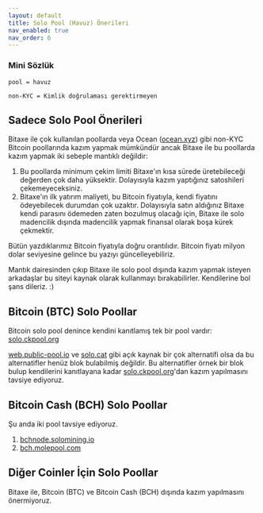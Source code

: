 ```yaml
---
layout: default
title: Solo Pool (Havuz) Önerileri
nav_enabled: true
nav_order: 6
---
```


### Mini Sözlük
`pool = havuz`

`non-KYC = Kimlik doğrulaması gerektirmeyen`

## Sadece Solo Pool Önerileri
Bitaxe ile çok kullanılan poollarda veya Ocean ([ocean.xyz](https://ocean.xyz)) gibi non-KYC Bitcoin poollarında kazım yapmak mümkündür ancak Bitaxe ile bu poollarda kazım yapmak iki sebeple mantıklı değildir:

1. Bu poollarda minimum çekim limiti Bitaxe'ın kısa sürede üretebileceği değerden çok daha yüksektir. Dolayısıyla kazım yaptığınız satoshileri çekemeyeceksiniz.
2. Bitaxe'ın ilk yatırım maliyeti, bu Bitcoin fiyatıyla, kendi fiyatını ödeyebilecek durumdan çok uzaktır. Dolayısıyla satın aldığınız Bitaxe kendi parasını ödemeden zaten bozulmuş olacağı için, Bitaxe ile solo madencilik dışında madencilik yapmak finansal olarak boşa kürek çekmektir.

Bütün yazdıklarımız Bitcoin fiyatıyla doğru orantılıdır. Bitcoin fiyatı milyon dolar seviyesine gelince bu yazıyı güncelleyebiliriz.

Mantık dairesinden çıkıp Bitaxe ile solo pool dışında kazım yapmak isteyen arkadaşlar bu siteyi kaynak olarak kullanmayı bırakabilirler. Kendilerine bol şans dileriz. :)

## Bitcoin (BTC) Solo Poollar

Bitcoin solo pool denince kendini kanıtlamış tek bir pool vardır: [solo.ckpool.org](https://solo.ckpool.org)

[web.public-pool.io](https://web.public-pool.io) ve [solo.cat](https://solo.cat) gibi açık kaynak bir çok alternatifi olsa da bu alternatifler henüz blok bulabilmiş değildir. Bu alternatifler örnek bir blok bulup kendilerini kanıtlayana kadar [solo.ckpool.org](https://solo.ckpool.org)'dan kazım yapılmasını tavsiye ediyoruz.

## Bitcoin Cash (BCH) Solo Poollar

Şu anda iki pool tavsiye ediyoruz.

1. [bchnode.solomining.io](https://bchnode.solomining.io)
2. [bch.molepool.com](https://bch.molepool.com)

## Diğer Coinler İçin Solo Poollar

Bitaxe ile, Bitcoin (BTC) ve Bitcoin Cash (BCH) dışında kazım yapılmasını önermiyoruz.
